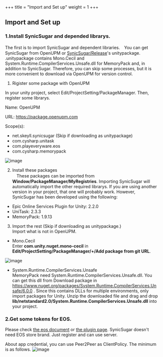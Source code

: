+++
title = "Import and Set up"
weight = 1
+++
## Import and Set up

### 1.Install SynicSugar and depended librarys.  
 The first is to import SynicSugar and dependent libraries.　You can get SynicSugar from OpenUPM or [SynicSugar/Release](https://github.com/skeyll/SynicSugar/releases)'s unitypackage.  
 .unitypackage contains Mono.Cecil and System.Runtime.CompilerServices.Unsafe.dll for MemoryPack and, in addition to SynicSugar. Therefore, you can skip some processes, but it is more convenient to download via OpenUPM for version control.  

1. Rigister some package with OpenUPM  

 In your unity project, select Edit/ProjectSetting/PackageManager. Then, register some librarys.
 
 Name: OpenUPM
 
 URL: https://package.openupm.com
 
 Scope(s):
* net.skeyll.synicsugar (Skip if downloading as unitypackage)
* com.cysharp.unitask
* com.playeveryware.eos
* com.cysharp.memorypack
           
![image](https://user-images.githubusercontent.com/50002207/230567095-04cfbfcc-f1c9-4b0d-9088-2fbfc08da8f8.png)


2. Install these packages  
　These packages can be imported from **Window/PackageManager/MyRegistries**. Importing SynicSugar will automatically import the other required librarys. If you are using another version in your project, that one will probably work. However, SynicSugar has been developed using the following:  
 * Epic Online Services Plugin for Unity: 2.2.0  
 * UniTask: 2.3.3
 * MemoryPack: 1.9.13  
 
 
3. Import the rest (Skip if downloading as unitypackage.)  
Import what is not in OpenUPM.  
- Mono.Cecil  
Enter **com.unity.nuget.mono-cecil** in **Edit/ProjectSetting/PackageManager/+/Add package from git URL**.  

![image](https://user-images.githubusercontent.com/50002207/231324146-292634b7-3d42-420d-a20c-37f5fc0ad688.png)

- System.Runtime.CompilerServices.Unsafe  
MemoryPack need System.Runtime.CompilerServices.Unsafe.dll. You can get this dll from Download package in https://www.nuget.org/packages/System.Runtime.CompilerServices.Unsafe/6.0.0 . Since this contains DLLs for multiple environments, only import packages for Unity. Unzip the downloaded file and drag and drop **lib/netstandard2.0/System.Runtime.CompilerServices.Unsafe.dll** into your project.


### 2.Get some tokens for EOS.

Please check [the eos document](https://dev.epicgames.com/ja/news/how-to-set-up-epic-online-services-eos) or [the plugin page](https://github.com/PlayEveryWare/eos_plugin_for_unity). SynicSugar doesn't need EOS store brand. Just register and can use server.

About app credential, you can use Peer2Peer as ClientPolicy. The minimum is as follows.
![image](https://user-images.githubusercontent.com/50002207/230758754-4333b431-48fe-4539-aa97-20c6f86d68ae.png)


